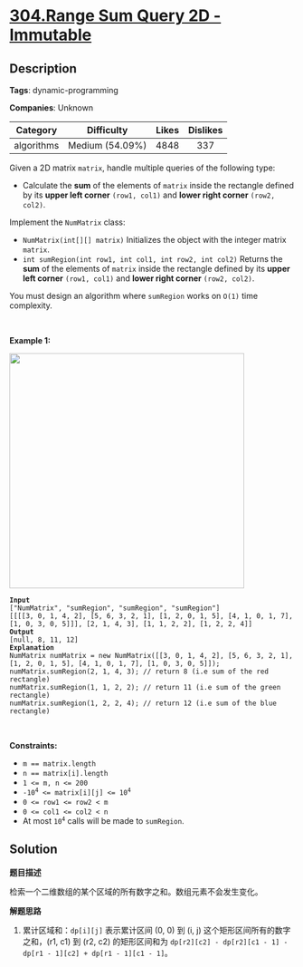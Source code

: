 # [304.Range Sum Query 2D - Immutable](https://leetcode.com/problems/range-sum-query-2d-immutable/description/)

## Description

**Tags**: dynamic-programming

**Companies**: Unknown

| Category | Difficulty | Likes | Dislikes |
| :------: | :--------: | :---: | :------: |
| algorithms | Medium (54.09%) | 4848 | 337 |


<p>Given a 2D matrix <code>matrix</code>, handle multiple queries of the following type:</p>
<ul>
  <li>Calculate the <strong>sum</strong> of the elements of <code>matrix</code> inside the rectangle defined by its <strong>upper left corner</strong> <code>(row1, col1)</code> and <strong>lower right corner</strong> <code>(row2, col2)</code>.</li>
</ul>
<p>Implement the <code>NumMatrix</code> class:</p>
<ul>
  <li><code>NumMatrix(int[][] matrix)</code> Initializes the object with the integer matrix <code>matrix</code>.</li>
  <li><code>int sumRegion(int row1, int col1, int row2, int col2)</code> Returns the <strong>sum</strong> of the elements of <code>matrix</code> inside the rectangle defined by its <strong>upper left corner</strong> <code>(row1, col1)</code> and <strong>lower right corner</strong> <code>(row2, col2)</code>.</li>
</ul>
<p>You must design an algorithm where <code>sumRegion</code> works on <code>O(1)</code> time complexity.</p>
<p>&nbsp;</p>
<p><strong class="example">Example 1:</strong></p>
<img alt="" src="https://assets.leetcode.com/uploads/2021/03/14/sum-grid.jpg" style="width: 415px; height: 415px;" />
<pre><code><strong>Input</strong>
[&quot;NumMatrix&quot;, &quot;sumRegion&quot;, &quot;sumRegion&quot;, &quot;sumRegion&quot;]
[[[[3, 0, 1, 4, 2], [5, 6, 3, 2, 1], [1, 2, 0, 1, 5], [4, 1, 0, 1, 7], [1, 0, 3, 0, 5]]], [2, 1, 4, 3], [1, 1, 2, 2], [1, 2, 2, 4]]
<strong>Output</strong>
[null, 8, 11, 12]
<strong>Explanation</strong>
NumMatrix numMatrix = new NumMatrix([[3, 0, 1, 4, 2], [5, 6, 3, 2, 1], [1, 2, 0, 1, 5], [4, 1, 0, 1, 7], [1, 0, 3, 0, 5]]);
numMatrix.sumRegion(2, 1, 4, 3); // return 8 (i.e sum of the red rectangle)
numMatrix.sumRegion(1, 1, 2, 2); // return 11 (i.e sum of the green rectangle)
numMatrix.sumRegion(1, 2, 2, 4); // return 12 (i.e sum of the blue rectangle)</code></pre>
<p>&nbsp;</p>
<p><strong>Constraints:</strong></p>
<ul>
  <li><code>m == matrix.length</code></li>
  <li><code>n == matrix[i].length</code></li>
  <li><code>1 &lt;= m, n &lt;= 200</code></li>
  <li><code>-10<sup>4</sup> &lt;= matrix[i][j] &lt;= 10<sup>4</sup></code></li>
  <li><code>0 &lt;= row1 &lt;= row2 &lt; m</code></li>
  <li><code>0 &lt;= col1 &lt;= col2 &lt; n</code></li>
  <li>At most <code>10<sup>4</sup></code> calls will be made to <code>sumRegion</code>.</li>
</ul>

## Solution

**题目描述**

检索一个二维数组的某个区域的所有数字之和。数组元素不会发生变化。

**解题思路**

1. 累计区域和：`dp[i][j]` 表示累计区间 (0, 0) 到 (i, j) 这个矩形区间所有的数字之和，(r1, c1) 到 (r2, c2) 的矩形区间和为 `dp[r2][c2] - dp[r2][c1 - 1] - dp[r1 - 1][c2] + dp[r1 - 1][c1 - 1]`。

